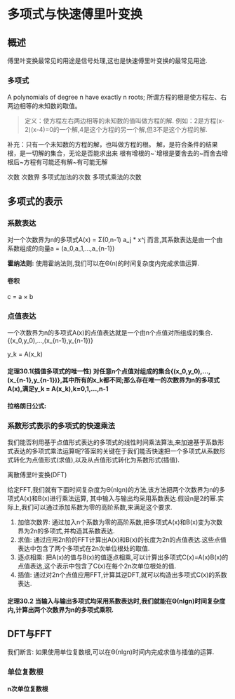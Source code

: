 # 多项式与快速傅里叶变换

## 概述


傅里叶变换最常见的用途是信号处理,这也是快速傅里叶变换的最常见用途.

### 多项式


A polynomials of degree n have exactly n roots;
所谓方程的根是使方程左、右两边相等的未知数的取值。

> 定义：使方程左右两边相等的未知数的值叫做方程的解.
  例如：2是方程(x-2)(x-4)=0的一个解,4是这个方程的另一个解,但3不是这个方程的解.

  补充：只有一个未知数的方程的解，也叫做方程的根。
  解，是符合条件的结果
  根，是一切解的集合，无论是否能求出来
  根有增根的~`增根是要舍去的~而舍去增根后~方程有可能还有解~有可能无解

次数
次数界
多项式加法的次数
多项式乘法的次数

## 多项式的表示

### 系数表达

对一个次数界为n的多项式A(x) = Σ(0,n-1) a_j * x^j 而言,其系数表达是由一个由系数组成的向量a = (a_0,a_1,...,a_{n-1})

**霍纳法则:**
使用霍纳法则,我们可以在Θ(n)的时间复杂度内完成求值运算.

#### 卷积

c = a × b

### 点值表达

一个次数界为n的多项式A(x)的点值表达就是一个由n个点值对所组成的集合.
{(x_0,y_0),...,(x_{n-1},y_{n-1})}

y_k = A(x_k)

#### 定理30.1(插值多项式的唯一性) 对任意n个点值对组成的集合{(x_0,y_0),...,(x_{n-1},y_{n-1})},其中所有的x_k都不同;那么存在唯一的次数界为n的多项式A(x),满足y_k = A(x_k),k=0,1,...,n-1

**拉格朗日公式:**

### 系数形式表示的多项式的快速乘法

我们能否利用基于点值形式表达的多项式的线性时间乘法算法,来加速基于系数形式表达的多项式乘法运算呢?答案的关键在于我们能否快速把一个多项式从系数形式转化为点值形式(求值),以及从点值形式转化为系数形式(插值).

离散傅里叶变换(DFT)

给定FFT,我们就有下面时间复杂度为Θ(nlgn)的方法,该方法把两个次数界为n的多项式A(x)和B(x)进行乘法运算,
其中输入与输出均采用系数表达.假设n是2的幂.实际上,我们可以通过添加系数为零的高阶系数,来满足这个要求.
1. 加倍次数界: 通过加入n个系数为零的高阶系数,把多项式A(x)和B(x)变为次数界为2n的多项式,并构造其系数表达.
2. 求值: 通过应用2n阶的FFT计算出A(x)和B(x)的长度为2n的点值表达.这些点值表达中包含了两个多项式在2n次单位根处的取值.
3. 逐点相乘: 把A(x)的值与B(x)的值逐点相乘,可以计算出多项式C(x)=A(x)B(x)的点值表达,这个表示中包含了C(x)在每个2n次单位根处的值.
4. 插值: 通过对2n个点值应用FFT,计算其逆DFT,就可以构造出多项式C(x)的系数表达.

#### 定理30.2 当输入与输出多项式均采用系数表达时,我们就能在Θ(nlgn)时间复杂度内,计算出两个次数界为n的多项式乘积.

## DFT与FFT
我们断言: 如果使用单位复数根,可以在Θ(nlgn)时间内完成求值与插值的运算.

### 单位复数根

**n次单位复数根**
